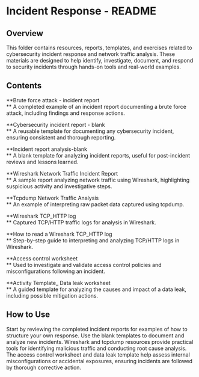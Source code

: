 # **Incident Response - README**

## **Overview**

This folder contains resources, reports, templates, and exercises
related to cybersecurity incident response and network traffic analysis.
These materials are designed to help identify, investigate, document,
and respond to security incidents through hands-on tools and real-world
examples.

## **Contents**

**Brute force attack - incident report\
** A completed example of an incident report documenting a brute force
attack, including findings and response actions.

**Cybersecurity incident report - blank\
** A reusable template for documenting any cybersecurity incident,
ensuring consistent and thorough reporting.

**Incident report analysis-blank\
** A blank template for analyzing incident reports, useful for
post-incident reviews and lessons learned.

**Wireshark Network Traffic Incident Report\
** A sample report analyzing network traffic using Wireshark,
highlighting suspicious activity and investigative steps.

**Tcpdump Network Traffic Analysis\
** An example of interpreting raw packet data captured using tcpdump.

**Wireshark TCP_HTTP log\
** Captured TCP/HTTP traffic logs for analysis in Wireshark.

**How to read a Wireshark TCP_HTTP log\
** Step-by-step guide to interpreting and analyzing TCP/HTTP logs in
Wireshark.

**Access control worksheet\
** Used to investigate and validate access control policies and
misconfigurations following an incident.

**Activity Template\_ Data leak worksheet\
** A guided template for analyzing the causes and impact of a data leak,
including possible mitigation actions.

## **How to Use**

Start by reviewing the completed incident reports for examples of how to
structure your own response. Use the blank templates to document and
analyze new incidents. Wireshark and tcpdump resources provide practical
tools for identifying malicious traffic and conducting root cause
analysis. The access control worksheet and data leak template help
assess internal misconfigurations or accidental exposures, ensuring
incidents are followed by thorough corrective action.
